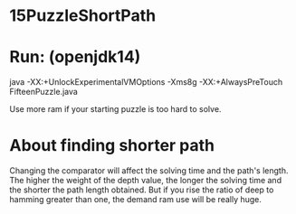 # 15PuzzleShortPath
# Run: (openjdk14)

java -XX:+UnlockExperimentalVMOptions -Xms8g -XX:+AlwaysPreTouch FifteenPuzzle.java

Use more ram if your starting puzzle is too hard to solve.

# About finding shorter path

Changing the comparator will affect the solving time and the path's length. The higher the weight of the depth value, the longer the solving time and the shorter the path length obtained. But if you rise the ratio of deep to hamming greater than one, the demand ram use will be really huge.